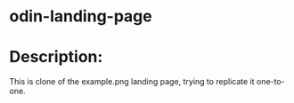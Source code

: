 # odin-landing-page
<h1>Description:</h1>
This is clone of the example.png landing page, trying to replicate it one-to-one.
